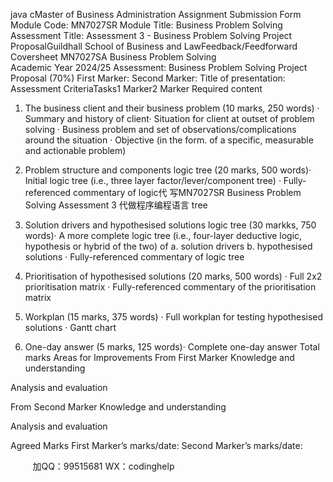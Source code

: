 java cMaster of Business Administration Assignment Submission Form
Module Code:
MN7027SR
Module Title:
Business Problem Solving
Assessment Title:
Assessment 3 - Business Problem Solving Project ProposalGuildhall School of Business and LawFeedback/Feedforward Coversheet
MN7027SA
Business Problem Solving   
Academic Year 2024/25
Assessment: Business Problem Solving Project Proposal   (70%)
First Marker:
Second Marker:
Title of presentation:    Assessment CriteriaTasks1 Marker2 Marker   Required content      
1. The business client and their business problem (10 marks, 250 words)
   ·   Summary and history of client·   Situation for client at outset of problem solving ·   Business problem and set of observations/complications around the situation ·   Objective (in the form. of a specific, measurable and actionable problem)      
2. Problem structure and components logic tree (20 marks,    500 words)·   Initial logic tree (i.e., three layer factor/lever/component tree) ·   Fully-referenced commentary of logic代 写MN7027SR Business Problem Solving Assessment 3
代做程序编程语言 tree       
3. Solution drivers and hypothesised solutions logic tree (30 markks, 750 words)·   A more complete logic tree (i.e., four-layer deductive logic, hypothesis or hybrid of the two) of 
a.   solution drivers
b.   hypothesised solutions
·   Fully-referenced commentary of logic tree      
4. Prioritisation of hypothesised solutions (20 marks, 500 words)
·   Full 2x2 prioritisation matrix 
·   Fully-referenced commentary of the prioritisation matrix
         
5. Workplan (15 marks, 375 words)
·   Full workplan for testing hypothesised solutions 
·   Gantt chart      
6. One-day answer (5 marks, 125 words)·   Complete one-day answer
         Total marks      Areas for Improvements 
From First Marker
Knowledge and understanding 


Analysis and evaluation
   
From Second Marker
Knowledge and understanding 


Analysis and evaluation
   
Agreed Marks
First Marker’s marks/date:
Second Marker’s marks/date:
   
   

         
加QQ：99515681  WX：codinghelp
